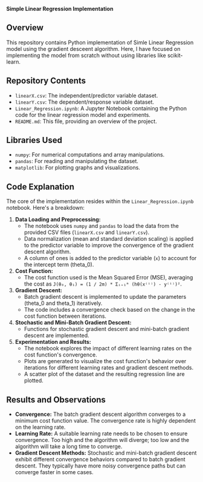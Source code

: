 **Simple Linear Regression Implementation**

## Overview
This repository contains Python implementation of Simle Linear Regression model using the gradient desceent algorithm. Here, I have focused on implementing the model from scratch without using libraries like scikit-learn.

## Repository Contents

*   `linearX.csv`:  The independent/predictor variable dataset.
*   `linearY.csv`: The dependent/response variable dataset.
*   `Linear_Regression.ipynb`: A Jupyter Notebook containing the Python code for the linear regression model and experiments.
*   `README.md`: This file, providing an overview of the project.

## Libraries Used

*   `numpy`: For numerical computations and array manipulations.
*   `pandas`: For reading and manipulating the dataset.
*   `matplotlib`: For plotting graphs and visualizations.

## Code Explanation

The core of the implementation resides within the `Linear_Regression.ipynb` notebook. Here's a breakdown:

1.  **Data Loading and Preprocessing:**
    *   The notebook uses `numpy` and `pandas` to load the data from the provided CSV files (`linearX.csv` and `linearY.csv`).
    *   Data normalization (mean and standard deviation scaling) is applied to the predictor variable to improve the convergence of the gradient descent algorithm.
    *   A column of ones is added to the predictor variable (`x`) to account for the intercept term (theta_0).
2.  **Cost Function:**
    *   The cost function used is the Mean Squared Error (MSE),  averaging the cost as `J(θ₀, θ₁) = (1 / 2m) * Σᵢ₌₁ᵐ (hθ(x⁽ⁱ⁾) - y⁽ⁱ⁾)²`.
3.  **Gradient Descent:**
    *   Batch gradient descent is implemented to update the parameters (theta\_0 and theta\_1) iteratively.
    *   The code includes a convergence check based on the change in the cost function between iterations.
4.  **Stochastic and Mini-Batch Gradient Descent:**
    *   Functions for stochastic gradient descent and mini-batch gradient descent are implemented.
5.  **Experimentation and Results:**
    *   The notebook explores the impact of different learning rates on the cost function's convergence.
    *   Plots are generated to visualize the cost function's behavior over iterations for different learning rates and gradient descent methods.
    *   A scatter plot of the dataset and the resulting regression line are plotted.

## Results and Observations

*   **Convergence:** The batch gradient descent algorithm converges to a minimum cost function value. The convergence rate is highly dependent on the learning rate.
*   **Learning Rate:**  A suitable learning rate needs to be chosen to ensure convergence.  Too high and the algorithm will diverge; too low and the algorithm will take a long time to converge.
*   **Gradient Descent Methods:** Stochastic and mini-batch gradient descent exhibit different convergence behaviors compared to batch gradient descent.  They typically have more noisy convergence paths but can converge faster in some cases.

